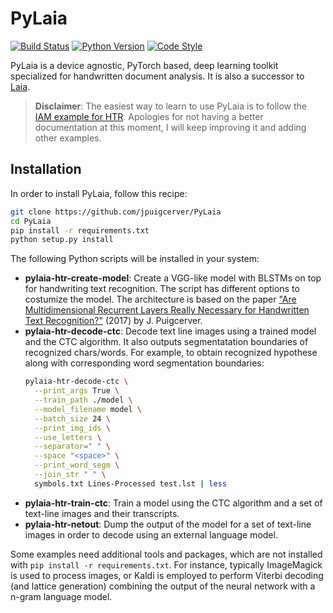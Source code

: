 # PyLaia

[![Build Status](https://travis-ci.com/jpuigcerver/PyLaia.svg?token=HF64eTvPxEUcjjUPXpgm&branch=master)](https://travis-ci.com/jpuigcerver/PyLaia)
[![Python Version](https://img.shields.io/badge/python-3.5%2C%203.6%2C%203.7-blue.svg)](https://www.python.org/)
[![Code Style](https://img.shields.io/badge/code%20style-black-000000.svg)](https://github.com/ambv/black)

PyLaia is a device agnostic, PyTorch based, deep learning toolkit specialized 
for handwritten document analysis. It is also a successor to 
[Laia](https://github.com/jpuigcerver/Laia).

> **Disclaimer**: The easiest way to learn to use PyLaia is to follow the 
> [IAM example for HTR](egs/iam-htr). Apologies for not having a better 
> documentation at this moment, I will keep improving it and adding other 
> examples.

## Installation

In order to install PyLaia, follow this recipe:

```bash
git clone https://github.com/jpuigcerver/PyLaia
cd PyLaia
pip install -r requirements.txt
python setup.py install
```

The following Python scripts will be installed in your system:

- **pylaia-htr-create-model**: Create a VGG-like model with BLSTMs on top for 
  handwriting text recognition. The script has different options to costumize 
  the model. The architecture is based on the paper ["Are Multidimensional 
  Recurrent Layers Really Necessary for Handwritten Text Recognition?"](https://ieeexplore.ieee.org/document/8269951) 
  (2017) by J. Puigcerver.
- **pylaia-htr-decode-ctc**: Decode text line images using a trained model and
  the CTC algorithm. It also outputs segmentatation boundaries of recognized chars/words. For example, to obtain recognized hypothese along with corresponding word segmentation boundaries:
  ```bash
  pylaia-htr-decode-ctc \
    --print_args True \
    --train_path ./model \
    --model_filename model \
    --batch_size 24 \
    --print_img_ids \
    --use_letters \
    --separator=" " \
    --space "<space>" \
    --print_word_segm \
    --join_str " " \
    symbols.txt Lines-Processed test.lst | less
    ```
- **pylaia-htr-train-ctc**: Train a model using the CTC algorithm and a set of
  text-line images and their transcripts.
- **pylaia-htr-netout**: Dump the output of the model for a set of text-line images
  in order to decode using an external language model.

Some examples need additional tools and packages, which are not installed 
with `pip install -r requirements.txt`.
For instance, typically ImageMagick is used to process images, or Kaldi
is employed to perform Viterbi decoding (and lattice generation) combining
the output of the neural network with a n-gram language model.
